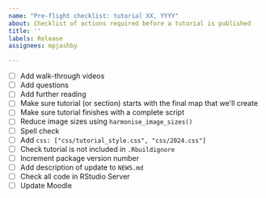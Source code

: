 ```yaml
---
name: "Pre-flight checklist: tutorial XX, YYYY"
about: Checklist of actions required before a tutorial is published
title: ''
labels: Release
assignees: mpjashby

---
```


- [ ] Add walk-through videos
- [ ] Add questions
- [ ] Add further reading
- [ ] Make sure tutorial (or section) starts with the final map that we'll create
- [ ] Make sure tutorial finishes with a complete script
- [ ] Reduce image sizes using `harmonise_image_sizes()`
- [ ] Spell check
- [ ] Add `css: ["css/tutorial_style.css", "css/2024.css"]`
- [ ] Check tutorial is not included in `.Rbuildignore`
- [ ] Increment package version number
- [ ] Add description of update to `NEWS.md`
- [ ] Check all code in RStudio Server
- [ ] Update Moodle
